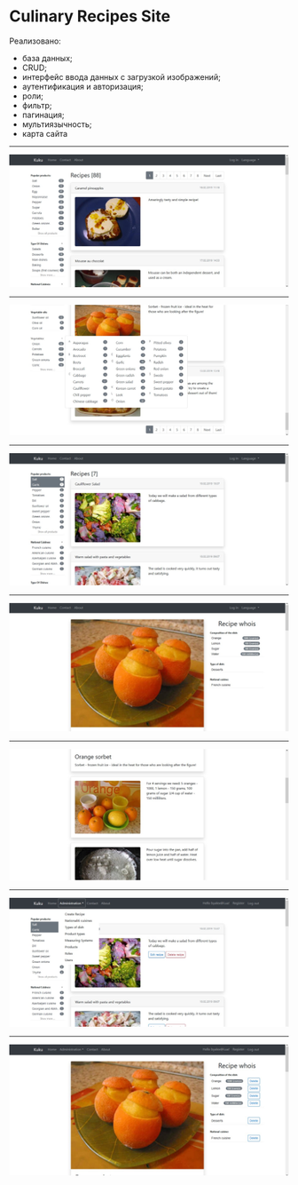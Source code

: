# Culinary Recipes Site

Реализовано:
- база данных;
- CRUD;
- интерфейс ввода данных с загрузкой изображений;
- аутентификация и авторизация;
- роли;
- фильтр;
- пагинация;
- мультиязычность;
- карта сайта

---

![alt tag](https://github.com/dmitrybluetooth/kuku/blob/master/2020-06-29%20150201.jpg)

---

![alt tag](https://github.com/dmitrybluetooth/kuku/blob/master/2020-06-29%20150406.jpg)

---

![alt tag](https://github.com/dmitrybluetooth/kuku/blob/master/2020-06-29%20150457.jpg)

---

![alt tag](https://github.com/dmitrybluetooth/kuku/blob/master/2020-06-29%20150734.jpg)

---

![alt tag](https://github.com/dmitrybluetooth/kuku/blob/master/2020-06-29%20150759.jpg)

---

![alt tag](https://github.com/dmitrybluetooth/kuku/blob/master/2020-06-29%20150543.jpg)

---

![alt tag](https://github.com/dmitrybluetooth/kuku/blob/master/2020-06-29%20150856.jpg)
